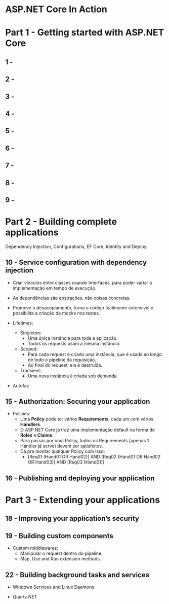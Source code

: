 # ASP.NET Core In Action

# Part 1 - Getting started with ASP.NET Core

## 1 - 

## 2 - 

## 3 - 

## 4 - 

## 5 - 

## 6 - 

## 7 - 

## 8 - 

## 9 - 

# Part 2 - Building complete applications

Dependency Injection, Configurations, EF Core, Identity and Deploy. 

## 10 - Service configuration with dependency injection

- Criar vínculos entre classes usando Interfaces, para poder variar a implementação em tempo de execução.
- As dependências são abstrações, não coisas concretas.
- Promove o desacoplamento, torna o código facilmente extensível e possibilita a criação de mocks nos testes.

- Lifetimes:
    - Singleton:
        - Uma única instância para toda a aplicação.
        - Todos os requests usam a mesma instância.
    - Scoped:
        - Para cada request é criado uma instância, que é usada ao longo de todo o pipeline da requisição.
        - Ao final do request, ela é destruída.
    - Transient:
        - Uma nova instância é criada sob demanda.

- Autofac

## 15 - Authorization: Securing your application

- Policies:
    - Uma **Policy** pode ter vários **Requirements**, cada um com vários **Handlers**.
    - O ASP.NET Core já traz uma implementação default na forma de **Roles** e **Claims**.
    - Para passar por uma Policy, todos os Requirements (apenas 1 Handler já serve) devem ser satisfeitos.
    - Dá pra montar qualquer Policy com isso:
        - [Req01 (Hand01 OR Hand02)] AND [Req02 (Hand01 OR Hand02 OR Hand03)] AND [Req03 (Hand01)]

## 16 - Publishing and deploying your application


# Part 3 - Extending your applications

## 18 - Improving your application’s security


## 19 - Building custom components

- Custom middlewares:
    - Manipular o request dentro do pipeline.
    - Map, Use and Run extension methods.


## 22 - Building background tasks and services

- Windows Services and Linux Daemons

- Quartz.NET



